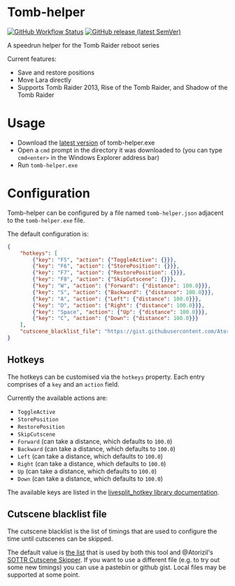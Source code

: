 # Tomb-helper
[![GitHub Workflow Status](https://img.shields.io/github/workflow/status/zed0/tomb-helper/Rust)](https://actions-badge.atrox.dev/zed0/tomb-helper/goto)
[![GitHub release (latest SemVer)](https://img.shields.io/github/v/release/zed0/tomb-helper?sort=semver)](https://github.com/zed0/tomb-helper/releases/latest)

A speedrun helper for the Tomb Raider reboot series

Current features:
- Save and restore positions
- Move Lara directly
- Supports Tomb Raider 2013, Rise of the Tomb Raider, and Shadow of the Tomb Raider

# Usage

- Download the [latest version](https://github.com/zed0/tomb-helper/releases/latest) of tomb-helper.exe
- Open a `cmd` prompt in the directory it was downloaded to (you can type `cmd<enter>` in the Windows Explorer address bar)
- Run `tomb-helper.exe`

# Configuration

Tomb-helper can be configured by a file named `tomb-helper.json` adjacent to the `tomb-helper.exe` file.

The default configuration is:
```json
{
	"hotkeys": [
		{"key": "F5", "action": {"ToggleActive": {}}},
		{"key": "F6", "action": {"StorePosition": {}}},
		{"key": "F7", "action": {"RestorePosition": {}}},
		{"key": "F8", "action": {"SkipCutscene": {}}},
		{"key": "W", "action": {"Forward": {"distance": 100.0}}},
		{"key": "S", "action": {"Backward": {"distance": 100.0}}},
		{"key": "A", "action": {"Left": {"distance": 100.0}}},
		{"key": "D", "action": {"Right": {"distance": 100.0}}},
		{"key": "Space", "action": {"Up": {"distance": 100.0}}},
		{"key": "C", "action": {"Down": {"distance": 100.0}}}
	],
	"cutscene_blacklist_file": "https://gist.githubusercontent.com/Atorizil/734a7649471f0fa0a2a9f92a167e294b/raw/bace4c713a0cba7188a9e110a703ffab391f7f31/Blacklist.json"
}
```

## Hotkeys
The hotkeys can be customised via the `hotkeys` property.
Each entry comprises of a `key` and an `action` field.

Currently the available actions are:
- `ToggleActive`
- `StorePosition`
- `RestorePosition`
- `SkipCutscene`
- `Forward` (can take a distance, which defaults to `100.0`)
- `Backward` (can take a distance, which defaults to `100.0`)
- `Left` (can take a distance, which defaults to `100.0`)
- `Right` (can take a distance, which defaults to `100.0`)
- `Up` (can take a distance, which defaults to `100.0`)
- `Down` (can take a distance, which defaults to `100.0`)

The available keys are listed in the [livesplit_hotkey library documentation](https://docs.rs/livesplit-hotkey/0.5.0/livesplit_hotkey/linux/enum.KeyCode.html).

## Cutscene blacklist file
The cutscene blacklist is the list of timings that are used to configure the time until cutscenes can be skipped.

The default value is [the list](https://gist.github.com/Atorizil/734a7649471f0fa0a2a9f92a167e294b) that is used by both this tool and @Atorizil's [SOTTR Cutscene Skipper](https://github.com/Atorizil/SOTTR-Cutscene-Skipper).
If you want to use a different file (e.g. to try out some new timings) you can use a pastebin or github gist. Local files may be supported at some point.
